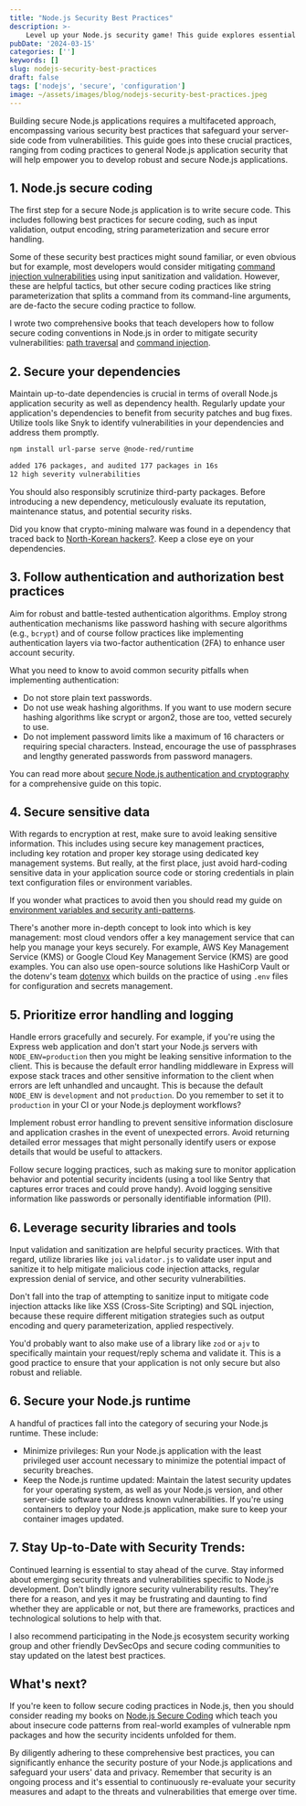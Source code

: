 ```yaml
---
title: "Node.js Security Best Practices"
description: >-
    Level up your Node.js security game! This guide explores essential best practices to safeguard your server-side code and build robust, secure applications.
pubDate: '2024-03-15'
categories: ['']
keywords: []
slug: nodejs-security-best-practices
draft: false
tags: ['nodejs', 'secure', 'configuration']
image: ~/assets/images/blog/nodejs-security-best-practices.jpeg
---
```


Building secure Node.js applications requires a multifaceted approach, encompassing various security best practices that safeguard your server-side code from vulnerabilities. This guide goes into these crucial practices, ranging from coding practices to general Node.js application security that will help empower you to develop robust and secure Node.js applications.

## 1. Node.js secure coding

The first step for a secure Node.js application is to write secure code. This includes following best practices for secure coding, such as input validation, output encoding, string parameterization and secure error handling.

Some of these security best practices might sound familiar, or even obvious but for example, most developers would consider mitigating [command injection vulnerabilities](/blog/introduction-command-injection-vulnerabilities-nodejs-javascript) using input sanitization and validation. However, these are helpful tactics, but other secure coding practices like string parameterization that splits a command from its command-line arguments, are de-facto the secure coding practice to follow.

I wrote two comprehensive books that teach developers how to follow secure coding conventions in Node.js in order to mitigate security vulnerabilities: [path traversal](https://www.nodejs-security.com/book/path-traversal) and [command injection](https://www.nodejs-security.com/book/command-injection).

## 2. Secure your dependencies

Maintain up-to-date dependencies is crucial in terms of overall Node.js application security as well as dependency health. Regularly update your application's dependencies to benefit from security patches and bug fixes. Utilize tools like Snyk to identify vulnerabilities in your dependencies and address them promptly.

```bash
npm install url-parse serve @node-red/runtime

added 176 packages, and audited 177 packages in 16s
12 high severity vulnerabilities
```

You should also responsibly scrutinize third-party packages. Before introducing a new dependency, meticulously evaluate its reputation, maintenance status, and potential security risks.

Did you know that crypto-mining malware was found in a dependency that traced back to [North-Korean hackers?](https://www.nodejs-security.com/blog/north-korea-malware-on-npm-and-ledger-connect-kit-crypto-heist). Keep a close eye on your dependencies.

## 3. Follow authentication and authorization best practices

Aim for robust and battle-tested authentication algorithms. Employ strong authentication mechanisms like password hashing with secure algorithms (e.g., `bcrypt`) and of course follow practices like implementing authentication layers via two-factor authentication (2FA) to enhance user account security.

What you need to know to avoid common security pitfalls when implementing authentication:
- Do not store plain text passwords.
- Do not use weak hashing algorithms. If you want to use modern secure hashing algorithms like scrypt or argon2, those are too, vetted securely to use.
- Do not implement password limits like a maximum of 16 characters or requiring special characters. Instead, encourage the use of passphrases and lengthy generated passwords from password managers.

You can read more about [secure Node.js authentication and cryptography](https://www.nodejs-security.com/blog/owasp-nodejs-authentication-authorization-cryptography-practices) for a comprehensive guide on this topic.

## 4. Secure sensitive data

With regards to encryption at rest, make sure to avoid leaking sensitive information. This includes using secure key management practices, including key rotation and proper key storage using dedicated key management systems. But really, at the first place, just avoid hard-coding sensitive data in your application source code or storing credentials in plain text configuration files or environment variables.

If you wonder what practices to avoid then you should read my guide on [environment variables and security anti-patterns](https://lirantal.com/blog/environment-variables-configuration-anti-patterns-node-js-applications).

There's another more in-depth concept to look into which is key management: most cloud vendors offer a key management service that can help you manage your keys securely. For example, AWS Key Management Service (KMS) or Google Cloud Key Management Service (KMS) are good examples. You can also use open-source solutions like HashiCorp Vault or the dotenv's team [dotenvx](https://dotenvx.com/) which builds on the practice of using `.env` files for configuration and secrets management.

## 5. Prioritize error handling and logging

Handle errors gracefully and securely. For example, if you're using the Express web application and don't start your Node.js servers with `NODE_ENV=production` then you might be leaking sensitive information to the client. This is because the default error handling middleware in Express will expose stack traces and other sensitive information to the client when errors are left unhandled and uncaught. This is because the default `NODE_ENV` is `development` and not `production`. Do you remember to set it to `production` in your CI or your Node.js deployment workflows?

Implement robust error handling to prevent sensitive information disclosure and application crashes in the event of unexpected errors. Avoid returning detailed error messages that might personally identify users or expose details that would be useful to attackers.

Follow secure logging practices, such as making sure to monitor application behavior and potential security incidents (using a tool like Sentry that captures error traces and could prove handy). Avoid logging sensitive information like passwords or personally identifiable information (PII).

## 6. Leverage security libraries and tools

Input validation and sanitization are helpful security practices. With that regard, utilize libraries like `joi` `validator.js` to validate user input and sanitize it to help mitigate malicious code injection attacks, regular expression denial of service, and other security vulnerabilities.

Don't fall into the trap of attempting to sanitize input to mitigate code injection attacks like like XSS (Cross-Site Scripting) and SQL injection, because these require different mitigation strategies such as output encoding and query parameterization, applied respectively.

You'd probably want to also make use of a library like `zod` or `ajv` to specifically maintain your request/reply schema and validate it. This is a good practice to ensure that your application is not only secure but also robust and reliable.

## 6. Secure your Node.js runtime

A handful of practices fall into the category of securing your Node.js runtime. These include:

- Minimize privileges: Run your Node.js application with the least privileged user account necessary to minimize the potential impact of security breaches.
- Keep the Node.js runtime updated: Maintain the latest security updates for your operating system, as well as your Node.js version, and other server-side software to address known vulnerabilities. If you're using containers to deploy your Node.js application, make sure to keep your container images updated.

## 7. Stay Up-to-Date with Security Trends:

Continued learning is essential to stay ahead of the curve. Stay informed about emerging security threats and vulnerabilities specific to Node.js development. Don't blindly ignore security vulnerability results. They're there for a reason, and yes it may be frustrating and daunting to find whether they are applicable or not, but there are frameworks, practices and technological solutions to help with that.

I also recommend participating in the Node.js ecosystem security working group and other friendly DevSecOps and secure coding communities to stay updated on the latest best practices.

## What's next?

If you're keen to follow secure coding practices in Node.js, then you should consider reading my books on [Node.js Secure Coding](https://www.nodejs-security.com) which teach you about insecure code patterns from real-world examples of vulnerable npm packages and how the security incidents unfolded for them.

By diligently adhering to these comprehensive best practices, you can significantly enhance the security posture of your Node.js applications and safeguard your users' data and privacy. Remember that security is an ongoing process and it's essential to continuously re-evaluate your security measures and adapt to the threats and vulnerabilities that emerge over time.